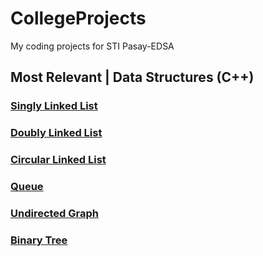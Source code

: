 # CollegeProjects
My coding projects for STI Pasay-EDSA

## Most Relevant | Data Structures (C++)
### [Singly Linked List](Projects%20Folder/Data%20Structures%20%28C%2B%2B%29/Singly%20Linked%20List/README.md)
### [Doubly Linked List](Projects%20Folder/Data%20Structures%20%28C%2B%2B%29/Doubly%20Linked%20List/README.md)
### [Circular Linked List](Projects%20Folder/Data%20Structures%20%28C%2B%2B%29/Circular%20Linked%20List/README.md)
### [Queue](Projects%20Folder/Data%20Structures%20%28C%2B%2B%29/Queue/README.md)
### [Undirected Graph](Projects%20Folder/Data%20Structures%20%28C%2B%2B%29/Undirected%20Graph/README.md)
### [Binary Tree](Projects%20Folder/Data%20Structures%20%28C%2B%2B%29/Binary%20Tree/README.md)

